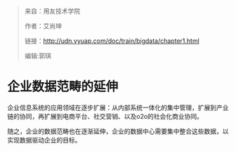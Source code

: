 > 来自：用友技术学院
> 
> 作者：艾尚坤
> 
> 链接：http://udn.yyuap.com/doc/train/bigdata/chapter1.html
> 
> 编辑:郭琪

# 企业数据范畴的延伸

企业信息系统的应用领域在逐步扩展：从内部系统一体化的集中管理，扩展到产业链的协同，再扩展到电商平台、社交营销、以及o2o的社会化商业协同。

随之，企业的数据范畴也在逐渐延伸，企业的数据中心需要集中整合这些数据，以实现数据驱动企业的目标。

